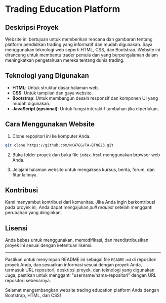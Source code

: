 # Trading Education Platform

## Deskripsi Proyek

Website ini bertujuan untuk memberikan rencana dan gambaran tentang platform pendidikan trading yang informatif dan mudah digunakan. Saya menggunakan teknologi web seperti HTML, CSS, dan Bootstrap. Website ini dirancang untuk membantu trader pemula dan yang berpengalaman dalam meningkatkan pengetahuan mereka tentang dunia trading.

## Teknologi yang Digunakan

- **HTML**: Untuk struktur dasar halaman web.
- **CSS**: Untuk tampilan dan gaya website.
- **Bootstrap**: Untuk membangun desain responsif dan komponen UI yang mudah digunakan.
- **JavaScript (opsional)**: Untuk fungsi interaktif tambahan jika diperlukan.

## Cara Menggunakan Website

1. Clone repositori ini ke komputer Anda.

```bash
git clone https://github.com/NK47GG/TA-BTNG23.git
```

2. Buka folder proyek dan buka file `index.html` menggunakan browser web Anda.

3. Jelajahi halaman website untuk mengakses kursus, berita, forum, dan fitur lainnya.

## Kontribusi

Kami menyambut kontribusi dari komunitas. Jika Anda ingin berkontribusi pada proyek ini, Anda dapat mengajukan _pull request_ setelah mengganti perubahan yang diinginkan.

## Lisensi

Anda bebas untuk menggunakan, memodifikasi, dan mendistribusikan proyek ini sesuai dengan ketentuan lisensi.

---

Pastikan untuk menyimpan README ini sebagai file `README.md` di repositori proyek Anda, dan sesuaikan informasi sesuai dengan proyek Anda, termasuk URL repositori, deskripsi proyek, dan teknologi yang digunakan. Juga, pastikan untuk mengganti "username/nama-repositori" dengan URL repositori sebenarnya.

Selamat mengembangkan website trading education platform Anda dengan Bootstrap, HTML, dan CSS!
